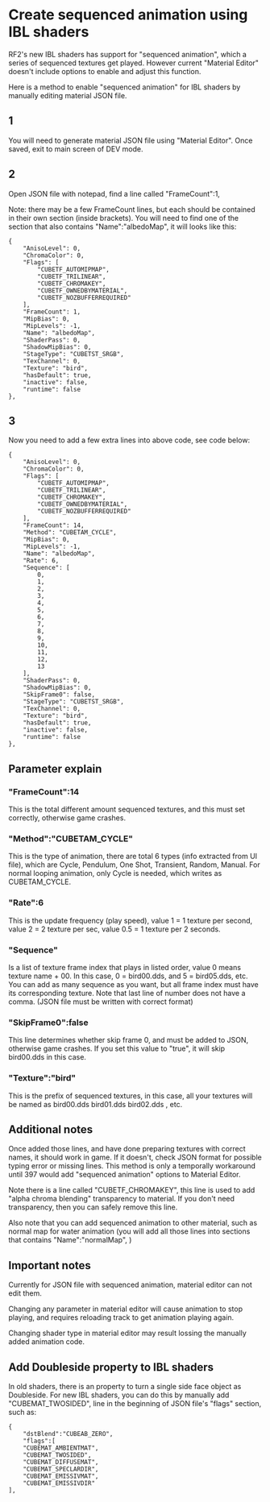 # Create sequenced animation using IBL shaders

RF2's new IBL shaders has support for "sequenced animation", which a series of sequenced textures get played. However current "Material Editor" doesn't include options to enable and adjust this function.

Here is a method to enable "sequenced animation" for IBL shaders by manually editing material JSON file.

1
---
You will need to generate material JSON file using "Material Editor". Once saved, exit to main screen of DEV mode.

2
---
Open JSON file with notepad, find a line called "FrameCount":1, 

Note: there may be a few FrameCount lines, but each should be contained in their own section (inside brackets). You will need to find one of the section that also contains "Name":"albedoMap", it will looks like this:

    {
        "AnisoLevel": 0,
        "ChromaColor": 0,
        "Flags": [
            "CUBETF_AUTOMIPMAP",
            "CUBETF_TRILINEAR",
            "CUBETF_CHROMAKEY",
            "CUBETF_OWNEDBYMATERIAL",
            "CUBETF_NOZBUFFERREQUIRED"
        ],
        "FrameCount": 1,
        "MipBias": 0,
        "MipLevels": -1,
        "Name": "albedoMap",
        "ShaderPass": 0,
        "ShadowMipBias": 0,
        "StageType": "CUBETST_SRGB",
        "TexChannel": 0,
        "Texture": "bird",
        "hasDefault": true,
        "inactive": false,
        "runtime": false
    },

3
---
Now you need to add a few extra lines into above code, see code below:

    {
        "AnisoLevel": 0,
        "ChromaColor": 0,
        "Flags": [
            "CUBETF_AUTOMIPMAP",
            "CUBETF_TRILINEAR",
            "CUBETF_CHROMAKEY",
            "CUBETF_OWNEDBYMATERIAL",
            "CUBETF_NOZBUFFERREQUIRED"
        ],
        "FrameCount": 14,
        "Method": "CUBETAM_CYCLE",
        "MipBias": 0,
        "MipLevels": -1,
        "Name": "albedoMap",
        "Rate": 6,
        "Sequence": [
            0,
            1,
            2,
            3,
            4,
            5,
            6,
            7,
            8,
            9,
            10,
            11,
            12,
            13
        ],
        "ShaderPass": 0,
        "ShadowMipBias": 0,
        "SkipFrame0": false,
        "StageType": "CUBETST_SRGB",
        "TexChannel": 0,
        "Texture": "bird",
        "hasDefault": true,
        "inactive": false,
        "runtime": false
    },

## Parameter explain

### "FrameCount":14

This is the total different amount sequenced textures, and this must set correctly, otherwise game crashes.

### "Method":"CUBETAM_CYCLE"

This is the type of animation, there are total 6 types (info extracted from UI file), which are Cycle, Pendulum, One Shot, Transient, Random, Manual. For normal looping animation, only Cycle is needed, which writes as CUBETAM_CYCLE.

### "Rate":6

This is the update frequency (play speed), value 1 = 1 texture per second, value 2 = 2 texture per sec, value 0.5 = 1 texture per 2 seconds.

### "Sequence"

Is a list of texture frame index that plays in listed order, value 0 means texture name + 00. In this case, 0 = bird00.dds, and 5 = bird05.dds, etc. You can add as many sequence as you want, but all frame index must have its corresponding texture. Note that last line of number does not have a comma. (JSON file must be written with correct format)

### "SkipFrame0":false

This line determines whether skip frame 0, and must be added to JSON, otherwise game crashes. If you set this value to "true", it will skip bird00.dds in this case.

### "Texture":"bird"

This is the prefix of sequenced textures, in this case, all your textures will be named as bird00.dds bird01.dds bird02.dds , etc.

## Additional notes

Once added those lines, and have done preparing textures with correct names, it should work in game. If it doesn't, check JSON format for possible typing error or missing lines. This method is only a temporally workaround until 397 would add "sequenced animation" options to Material Editor.

Note there is a line called "CUBETF_CHROMAKEY", this line is used to add "alpha chroma blending" transparency to material. If you don't need transparency, then you can safely remove this line.

Also note that you can add sequenced animation to other material, such as normal map for water animation (you will add all those lines into sections that contains "Name":"normalMap", )

## Important notes

Currently for JSON file with sequenced animation, material editor can not edit them.

Changing any parameter in material editor will cause animation to stop playing, and requires reloading track to get animation playing again.

Changing shader type in material editor may result lossing the manually added animation code.

## Add Doubleside property to IBL shaders

In old shaders, there is an property to turn a single side face object as Doubleside. For new IBL shaders, you can do this by manually add "CUBEMAT_TWOSIDED", line in the beginning of JSON file's "flags" section, such as:

    {
        "dstBlend":"CUBEAB_ZERO",
        "flags":[
        "CUBEMAT_AMBIENTMAT",
        "CUBEMAT_TWOSIDED",
        "CUBEMAT_DIFFUSEMAT",
        "CUBEMAT_SPECLARDIR",
        "CUBEMAT_EMISSIVMAT",
        "CUBEMAT_EMISSIVDIR"
    ],
